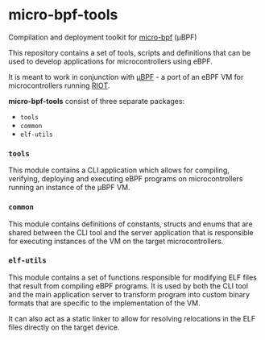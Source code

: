# micro-bpf-tools

Compilation and deployment toolkit for [micro-bpf](https://github.com/SzymonKubica/micro-bpf) (μBPF)

This repository contains a set of tools, scripts and definitions that
can be used to develop applications for microcontrollers using eBPF.

It is meant to work in conjunction with [μBPF](https://github.com/SzymonKubica/mibpf) - a port of an eBPF VM for microcontrollers running [RIOT](https://www.riot-os.org/).

**micro-bpf-tools** consist of three separate packages:
- `tools`
- `common`
- `elf-utils`

### `tools`

This module contains a CLI application which allows for compiling, verifying,
deploying and executing eBPF programs on microcontrollers running an instance of
the μBPF VM.

### `common`

This module contains definitions of constants, structs and enums that are shared
between the CLI tool and the server application that is responsible for executing
instances of the VM on the target microcontrollers.

### `elf-utils`

This module contains a set of functions responsible for modifying ELF files that
result from compiling eBPF programs. It is used by both the CLI tool and the
main application server to transform program into custom binary formats that
are specific to the implementation of the VM.

It can also act as a static linker to allow for resolving relocations in the ELF
files directly on the target device.

